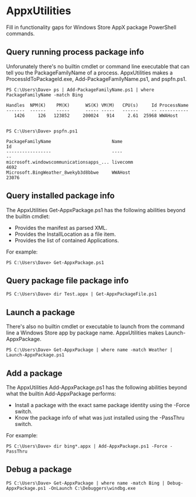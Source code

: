 # AppxUtilities

Fill in functionality gaps for Windows Store AppX package PowerShell commands.

## Query running process package info

Unforunately there's no builtin cmdlet or command line executable that can tell you the PackageFamilyName of a process. AppxUtilities makes a ProcessIdToPackageId.exe, Add-PackageFamilyName.ps1, and pspfn.ps1.

    PS C:\Users\Dave> ps | Add-PackageFamilyName.ps1 | where PackageFamilyName -match Bing
    
    Handles  NPM(K)    PM(K)      WS(K) VM(M)   CPU(s)     Id ProcessName                                                  
    -------  ------    -----      ----- -----   ------     -- -----------                                                  
       1426     126   123852     200024   914     2.61  25968 WWAHost                                                      


    PS C:\Users\Dave> pspfn.ps1
    
    PackageFamilyName                       Name                             Id
    -----------------                       ----                             --
    microsoft.windowscommunicationsapps_... livecomm                       4692
    Microsoft.BingWeather_8wekyb3d8bbwe     WWAHost                       23076

## Query installed package info

The AppxUtilities Get-AppxPackage.ps1 has the following abilities beyond the builtin cmdlet:

 - Provides the manifest as parsed XML.
 - Provides the InstallLocation as a file item.
 - Provides the list of contained Applications.

For example:

    PS C:\Users\Dave> Get-AppxPackage.ps1


## Query package file package info

    PS C:\Users\Dave> dir Test.appx | Get-AppxPackageFile.ps1
    

## Launch a package

There's also no builtin cmdlet or executable to launch from the command line a Windows Store app by package name. AppxUtilities makes Launch-AppxPackage.

    PS C:\Users\Dave> Get-AppxPackage | where name -match Weather | Launch-AppxPackage.ps1


## Add a package

The AppxUtilities Add-AppxPackage.ps1 has the following abilities beyond what the builtin Add-AppxPackage performs:

 - Install a package with the exact same package identity using the -Force switch.
 - Know the package info of what was just installed using the -PassThru switch.

For example:

    PS C:\Users\Dave> dir bing*.appx | Add-AppxPackage.ps1 -Force -PassThru

## Debug a package

    PS C:\Users\Dave> Get-AppxPackage | where name -match Bing | Debug-AppxPackage.ps1 -OnLaunch C:\Debuggers\windbg.exe

